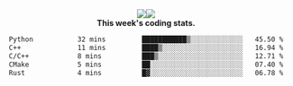 <div align="center" style="display: flex; justify-content: center; align-items: center; height: auto;">
  <div style="display: flex; align-items: center;">
    <img src="https://github-readme-streak-stats.herokuapp.com/?user=innerviewer&theme=black-ice&hide_border=true&stroke=0000&background=0D1117&ring=0080FF&fire=0080FF&currStreakLabel=0080FF" style="height: auto;" />
  </div>
  <div>
    <img src="https://github-readme-stats-one-bice.vercel.app/api/top-langs/?username=innerviewer&role=OWNER,ORGANIZATION_MEMBER,COLLABORATOR&show_icons=true&count_private=true&hide_border=true&title_color=0080FF&icon_color=ffffff&text_color=c9d1d9&bg_color=0d1117" style="height: auto;" />
  </div>
</div>


<div align="center"><b>This week's coding stats.</b>
<!--START_SECTION:waka-->

```txt
Python           32 mins         ███████████▒░░░░░░░░░░░░░   45.50 %
C++              11 mins         ████▒░░░░░░░░░░░░░░░░░░░░   16.94 %
C/C++            8 mins          ███▒░░░░░░░░░░░░░░░░░░░░░   12.71 %
CMake            5 mins          ██░░░░░░░░░░░░░░░░░░░░░░░   07.40 %
Rust             4 mins          █▓░░░░░░░░░░░░░░░░░░░░░░░   06.78 %
```

<!--END_SECTION:waka-->
</div>
